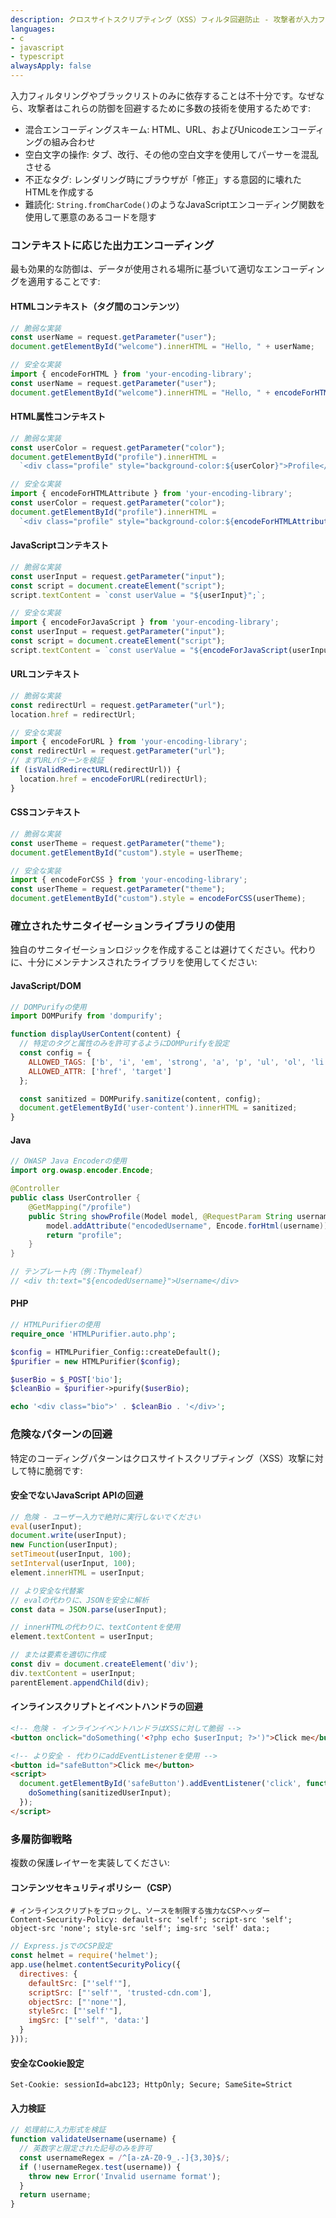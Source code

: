 ```yaml
---
description: クロスサイトスクリプティング（XSS）フィルタ回避防止 - 攻撃者が入力フィルタリングとブラックリストを回避するために使用する高度な技術
languages:
- c
- javascript
- typescript
alwaysApply: false
---
```


入力フィルタリングやブラックリストのみに依存することは不十分です。なぜなら、攻撃者はこれらの防御を回避するために多数の技術を使用するためです:

- 混合エンコーディングスキーム: HTML、URL、およびUnicodeエンコーディングの組み合わせ
- 空白文字の操作: タブ、改行、その他の空白文字を使用してパーサーを混乱させる
- 不正なタグ: レンダリング時にブラウザが「修正」する意図的に壊れたHTMLを作成する
- 難読化: `String.fromCharCode()`のようなJavaScriptエンコーディング関数を使用して悪意のあるコードを隠す

### コンテキストに応じた出力エンコーディング

最も効果的な防御は、データが使用される場所に基づいて適切なエンコーディングを適用することです:

#### HTMLコンテキスト（タグ間のコンテンツ）

```javascript
// 脆弱な実装
const userName = request.getParameter("user");
document.getElementById("welcome").innerHTML = "Hello, " + userName;

// 安全な実装
import { encodeForHTML } from 'your-encoding-library';
const userName = request.getParameter("user");
document.getElementById("welcome").innerHTML = "Hello, " + encodeForHTML(userName);
```

#### HTML属性コンテキスト

```javascript
// 脆弱な実装
const userColor = request.getParameter("color");
document.getElementById("profile").innerHTML =
  `<div class="profile" style="background-color:${userColor}">Profile</div>`;

// 安全な実装
import { encodeForHTMLAttribute } from 'your-encoding-library';
const userColor = request.getParameter("color");
document.getElementById("profile").innerHTML =
  `<div class="profile" style="background-color:${encodeForHTMLAttribute(userColor)}">Profile</div>`;
```

#### JavaScriptコンテキスト

```javascript
// 脆弱な実装
const userInput = request.getParameter("input");
const script = document.createElement("script");
script.textContent = `const userValue = "${userInput}";`;

// 安全な実装
import { encodeForJavaScript } from 'your-encoding-library';
const userInput = request.getParameter("input");
const script = document.createElement("script");
script.textContent = `const userValue = "${encodeForJavaScript(userInput)}";`;
```

#### URLコンテキスト

```javascript
// 脆弱な実装
const redirectUrl = request.getParameter("url");
location.href = redirectUrl;

// 安全な実装
import { encodeForURL } from 'your-encoding-library';
const redirectUrl = request.getParameter("url");
// まずURLパターンを検証
if (isValidRedirectURL(redirectUrl)) {
  location.href = encodeForURL(redirectUrl);
}
```

#### CSSコンテキスト

```javascript
// 脆弱な実装
const userTheme = request.getParameter("theme");
document.getElementById("custom").style = userTheme;

// 安全な実装
import { encodeForCSS } from 'your-encoding-library';
const userTheme = request.getParameter("theme");
document.getElementById("custom").style = encodeForCSS(userTheme);
```

### 確立されたサニタイゼーションライブラリの使用

独自のサニタイゼーションロジックを作成することは避けてください。代わりに、十分にメンテナンスされたライブラリを使用してください:

#### JavaScript/DOM

```javascript
// DOMPurifyの使用
import DOMPurify from 'dompurify';

function displayUserContent(content) {
  // 特定のタグと属性のみを許可するようにDOMPurifyを設定
  const config = {
    ALLOWED_TAGS: ['b', 'i', 'em', 'strong', 'a', 'p', 'ul', 'ol', 'li'],
    ALLOWED_ATTR: ['href', 'target']
  };

  const sanitized = DOMPurify.sanitize(content, config);
  document.getElementById('user-content').innerHTML = sanitized;
}
```

#### Java

```java
// OWASP Java Encoderの使用
import org.owasp.encoder.Encode;

@Controller
public class UserController {
    @GetMapping("/profile")
    public String showProfile(Model model, @RequestParam String username) {
        model.addAttribute("encodedUsername", Encode.forHtml(username));
        return "profile";
    }
}

// テンプレート内（例：Thymeleaf）
// <div th:text="${encodedUsername}">Username</div>
```

#### PHP

```php
// HTMLPurifierの使用
require_once 'HTMLPurifier.auto.php';

$config = HTMLPurifier_Config::createDefault();
$purifier = new HTMLPurifier($config);

$userBio = $_POST['bio'];
$cleanBio = $purifier->purify($userBio);

echo '<div class="bio">' . $cleanBio . '</div>';
```

### 危険なパターンの回避

特定のコーディングパターンはクロスサイトスクリプティング（XSS）攻撃に対して特に脆弱です:

#### 安全でないJavaScript APIの回避

```javascript
// 危険 - ユーザー入力で絶対に実行しないでください
eval(userInput);
document.write(userInput);
new Function(userInput);
setTimeout(userInput, 100);
setInterval(userInput, 100);
element.innerHTML = userInput;

// より安全な代替案
// evalの代わりに、JSONを安全に解析
const data = JSON.parse(userInput);

// innerHTMLの代わりに、textContentを使用
element.textContent = userInput;

// または要素を適切に作成
const div = document.createElement('div');
div.textContent = userInput;
parentElement.appendChild(div);
```

#### インラインスクリプトとイベントハンドラの回避

```html
<!-- 危険 - インラインイベントハンドラはXSSに対して脆弱 -->
<button onclick="doSomething('<?php echo $userInput; ?>')">Click me</button>

<!-- より安全 - 代わりにaddEventListenerを使用 -->
<button id="safeButton">Click me</button>
<script>
  document.getElementById('safeButton').addEventListener('click', function() {
    doSomething(sanitizedUserInput);
  });
</script>
```

### 多層防御戦略

複数の保護レイヤーを実装してください:

#### コンテンツセキュリティポリシー（CSP）

```http
# インラインスクリプトをブロックし、ソースを制限する強力なCSPヘッダー
Content-Security-Policy: default-src 'self'; script-src 'self'; object-src 'none'; style-src 'self'; img-src 'self' data:;
```

```javascript
// Express.jsでのCSP設定
const helmet = require('helmet');
app.use(helmet.contentSecurityPolicy({
  directives: {
    defaultSrc: ["'self'"],
    scriptSrc: ["'self'", 'trusted-cdn.com'],
    objectSrc: ["'none'"],
    styleSrc: ["'self'"],
    imgSrc: ["'self'", 'data:']
  }
}));
```

#### 安全なCookie設定

```http
Set-Cookie: sessionId=abc123; HttpOnly; Secure; SameSite=Strict
```

#### 入力検証

```javascript
// 処理前に入力形式を検証
function validateUsername(username) {
  // 英数字と限定された記号のみを許可
  const usernameRegex = /^[a-zA-Z0-9_.-]{3,30}$/;
  if (!usernameRegex.test(username)) {
    throw new Error('Invalid username format');
  }
  return username;
}
```
